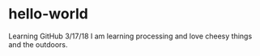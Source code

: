 # hello-world
Learning GitHub 3/17/18
I am learning processing and love cheesy things and the outdoors. 
